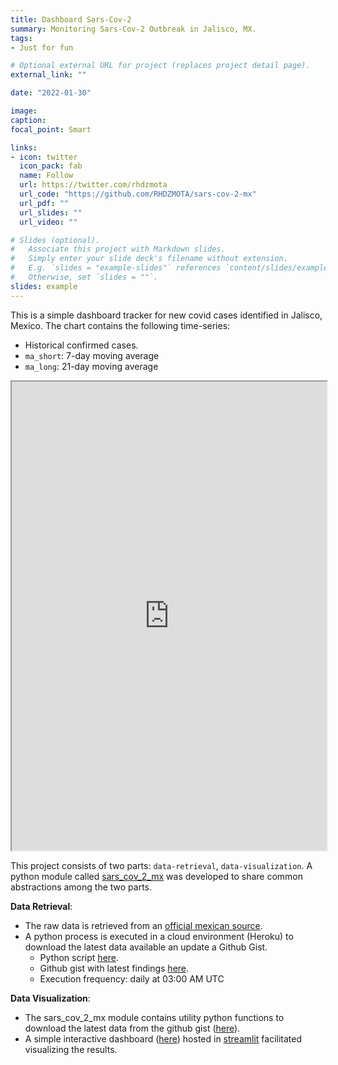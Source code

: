 ```yaml
---
title: Dashboard Sars-Cov-2
summary: Monitoring Sars-Cov-2 Outbreak in Jalisco, MX.
tags:
- Just for fun

# Optional external URL for project (replaces project detail page).
external_link: ""

date: "2022-01-30"

image: 
caption: 
focal_point: Smart

links:
- icon: twitter
  icon_pack: fab
  name: Follow
  url: https://twitter.com/rhdzmota
  url_code: "https://github.com/RHDZMOTA/sars-cov-2-mx"
  url_pdf: ""
  url_slides: ""
  url_video: ""

# Slides (optional).
#   Associate this project with Markdown slides.
#   Simply enter your slide deck's filename without extension.
#   E.g. `slides = "example-slides"` references `content/slides/example-slides.md`.
#   Otherwise, set `slides = ""`.
slides: example
---
```


This is a simple dashboard tracker for new covid cases identified in Jalisco, Mexico.
The chart contains the following time-series:
* Historical confirmed cases.
* `ma_short`: 7-day moving average
* `ma_long`: 21-day moving average 

<iframe
src='https://share.streamlit.io/rhdzmota/sars-cov-2-mx/main/dashboard.py'
height="750"
width="100%">
</iframe>

This project consists of two parts: `data-retrieval`, `data-visualization`.
A python module called [sars_cov_2_mx][sars_cov_2_mx_module] was developed to share common abstractions among the two parts.

[sars_cov_2_mx_module]: https://github.com/RHDZMOTA/sars-cov-2-mx/tree/main/sars_cov_2_mx


**Data Retrieval**:
* The raw data is retrieved from an [official mexican source](https://datos.covid-19.conacyt.mx/#DownZCSV).
* A python process is executed in a cloud environment (Heroku) to download the latest data available an update a Github Gist.
  * Python script [here](https://github.com/RHDZMOTA/sars-cov-2-mx/blob/main/update_gist.py).
  * Github gist with latest findings [here](https://gist.github.com/RHDZMOTA/6c7c16c62d7cea9b3e63eb4dce8e2713).
  * Execution frequency: daily at 03:00 AM UTC
  
**Data Visualization**:
* The sars_cov_2_mx module contains utility python functions to download the latest data from the github gist ([here][get-latest-snapshot]).
* A simple interactive dashboard ([here][interactive-dashboard-source]) hosted in [streamlit][streamlit-app] facilitated visualizing the results. 

[get-latest-snapshot]: https://github.com/RHDZMOTA/sars-cov-2-mx/blob/main/sars_cov_2_mx/dataset.py
[interactive-dashboard-source]: https://github.com/RHDZMOTA/sars-cov-2-mx/blob/main/dashboard.py
[streamlit-app]: https://share.streamlit.io/rhdzmota/sars-cov-2-mx/main/dashboard.py

